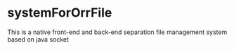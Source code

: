 # systemForOrrFile
This is a native front-end and back-end separation file management system based on java socket
